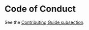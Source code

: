 # Code of Conduct

See the [Contributing Guide subsection](https://github.com/Pyrrha-Platform/Pyrrha/blob/main/CONTRIBUTING.md#code-of-conduct).
